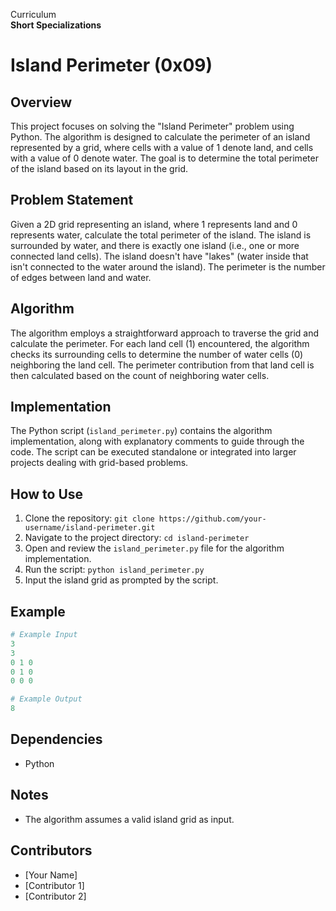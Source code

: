 Curriculum <br>
**Short Specializations** <br>

# Island Perimeter (0x09)

## Overview
This project focuses on solving the "Island Perimeter" problem using Python. The algorithm is designed to calculate the perimeter of an island represented by a grid, where cells with a value of 1 denote land, and cells with a value of 0 denote water. The goal is to determine the total perimeter of the island based on its layout in the grid.

## Problem Statement
Given a 2D grid representing an island, where 1 represents land and 0 represents water, calculate the total perimeter of the island. The island is surrounded by water, and there is exactly one island (i.e., one or more connected land cells). The island doesn't have "lakes" (water inside that isn't connected to the water around the island). The perimeter is the number of edges between land and water.

## Algorithm
The algorithm employs a straightforward approach to traverse the grid and calculate the perimeter. For each land cell (1) encountered, the algorithm checks its surrounding cells to determine the number of water cells (0) neighboring the land cell. The perimeter contribution from that land cell is then calculated based on the count of neighboring water cells.

## Implementation
The Python script (`island_perimeter.py`) contains the algorithm implementation, along with explanatory comments to guide through the code. The script can be executed standalone or integrated into larger projects dealing with grid-based problems.

## How to Use
1. Clone the repository: `git clone https://github.com/your-username/island-perimeter.git`
2. Navigate to the project directory: `cd island-perimeter`
3. Open and review the `island_perimeter.py` file for the algorithm implementation.
4. Run the script: `python island_perimeter.py`
5. Input the island grid as prompted by the script.

## Example
```python
# Example Input
3
3
0 1 0
0 1 0
0 0 0

# Example Output
8
```

## Dependencies
- Python

## Notes
- The algorithm assumes a valid island grid as input.

## Contributors
- [Your Name]
- [Contributor 1]
- [Contributor 2]

